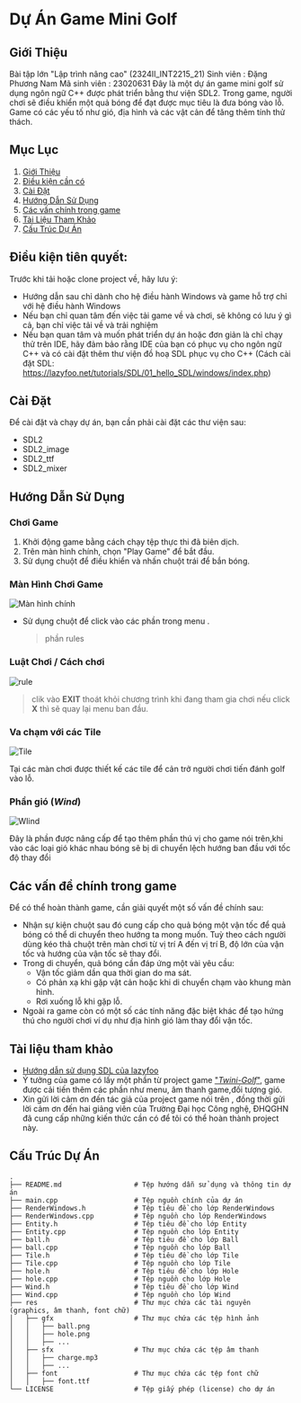 # Dự Án Game Mini Golf

## Giới Thiệu
Bài tập lớn "Lập trình nâng cao" (2324II_INT2215_21)
Sinh viên : Đặng Phương Nam 
Mã sinh viên : 23020631
Đây là một dự án game mini golf sử dụng ngôn ngữ C++ được phát triển bằng thư viện SDL2.
Trong game, người chơi sẽ điều khiển một quả bóng để đạt được mục tiêu là đưa bóng vào lỗ.
Game có các yếu tố như gió, địa hình và các vật cản để tăng thêm tính thử thách.

## Mục Lục

1. [Giới Thiệu](#giới-thiệu)
2. [Điều kiện cần có ](#điều-kiện-cần-có)
3. [Cài Đặt](#cài-đặt)
4. [Hướng Dẫn Sử Dụng](#hướng-dẫn-sử-dụng)
5. [Các vấn chính trong game ](#Các-phần-chính-trong-game)
6. [Tài Liệu Tham Khảo](#tài-liệu-tham-khảo)
7. [Cấu Trúc Dự Án](#cấu-trúc-dự-án)
  
## Điều kiện tiên quyết:  
Trước khi tải hoặc clone project về, hãy lưu ý:  
* Hướng dẫn sau chỉ dành cho hệ điều hành Windows và game hỗ trợ chỉ với hệ điều hành Windows
* Nếu bạn chỉ quan tâm đến việc tải game về và chơi, sẽ không có lưu ý gì cả, bạn chỉ việc tải về và trải nghiệm
* Nếu bạn quan tâm và muốn phát triển dự án hoặc đơn giản là chỉ chạy thử trên IDE, hãy đảm bảo rằng IDE của bạn có phục vụ cho ngôn ngữ C++ và
  có cài đặt thêm thư viện đồ hoạ SDL phục vụ cho C++ (Cách cài đặt SDL: https://lazyfoo.net/tutorials/SDL/01_hello_SDL/windows/index.php)
## Cài Đặt
Để cài đặt và chạy dự án, bạn cần phải cài đặt các thư viện sau:

- SDL2
- SDL2_image
- SDL2_ttf
- SDL2_mixer
## Hướng Dẫn Sử Dụng

### Chơi Game

1. Khởi động game bằng cách chạy tệp thực thi đã biên dịch.
2. Trên màn hình chính, chọn "Play Game" để bắt đầu.
3. Sử dụng chuột để điều khiển và nhấn chuột trái để bắn bóng.

### Màn Hình Chơi Game
![Màn hình chính](https://github.com/phuongnam212/projectgamee/assets/160800881/d802b25e-19e0-476f-9dcd-a1ca1de86e91)
 * Sử dụng chuột để click vào các phần trong menu .
   > phần rules
### Luật Chơi / Cách chơi 
 ![rule](https://github.com/phuongnam212/projectgamee/assets/160800881/2e6f52c5-088c-4fec-af41-f0db5d2ce6ff)
  > clik vào **EXIT** thoát khỏi chương trình
  > khi đang tham gia chơi nếu click **X** thì sẽ quay lại menu ban đầu.
### Va chạm với các Tile 
![Tile](https://github.com/phuongnam212/projectgamee/assets/160800881/df00df13-0437-4c8d-b00e-0ace9979fcfe)

  Tại các màn chơi được thiết kế các tile để cản trở người chơi tiến đánh golf vào lỗ.
### Phần gió (*Wind*)
![WIind](https://github.com/phuongnam212/projectgamee/assets/160800881/0d34682d-9f3b-42d5-b59f-694f0c6a2aed)

Đây là phần được nâng cấp để tạo thêm phần thú vị cho game nói trên,khi vào các loại gió khác nhau bóng sẽ bị di chuyển lệch hướng ban đầu với tốc độ thay đổi 
## Các vấn đề chính trong game
Để có thể hoàn thành game, cần giải quyết một số vấn đề chính sau:
- Nhận sự kiện chuột sau đó cung cấp cho quả bóng một vận tốc để quả bóng có thể di chuyển theo hướng ta mong muốn. Tuỳ theo cách người dùng kéo thả chuột trên màn chơi từ vị trí A đến vị trí B, độ lớn của vận tốc và hướng của vận tốc sẽ thay đổi.
- Trong di chuyển, quả bóng cần đáp ứng một vài yêu cầu:
  + Vận tốc giảm dần qua thời gian do ma sát.
  + Có phản xạ khi gặp vật cản hoặc khi di chuyển chạm vào khung màn hình.
  + Rơi xuống lỗ khi gặp lỗ.
- Ngoài ra game còn có một số các tính năng đặc biệt khác để tạo hứng thú cho người chơi ví dụ như địa hình gió làm thay đổi vận tốc.
## Tài liệu tham khảo
- [Hướng dẫn sử dụng SDL của lazyfoo](https://lazyfoo.net/tutorials/SDL/index.php)
- Ý tưởng của game có lấy một phần từ project game ["_Twini-Golf_"](https://github.com/PolyMarsDev/Twini-Golf), game được cải tiến thêm các phần như menu, âm thanh game,đối tượng gió.
- Xin gửi lời cảm ơn đến tác giả của project game nói trên , đồng thời gửi lời cảm ơn đến hai giảng viên của Trường Đại học Công nghệ, ĐHQGHN đã cung cấp những kiến thức cần có để tôi có thể hoàn thành project này.


## Cấu Trúc Dự Án

```plaintext
.
├── README.md                  # Tệp hướng dẫn sử dụng và thông tin dự án
├── main.cpp                   # Tệp nguồn chính của dự án
├── RenderWindows.h            # Tệp tiêu đề cho lớp RenderWindows
├── RenderWindows.cpp          # Tệp nguồn cho lớp RenderWindows
├── Entity.h                   # Tệp tiêu đề cho lớp Entity
├── Entity.cpp                 # Tệp nguồn cho lớp Entity
├── ball.h                     # Tệp tiêu đề cho lớp Ball
├── ball.cpp                   # Tệp nguồn cho lớp Ball
├── Tile.h                     # Tệp tiêu đề cho lớp Tile
├── Tile.cpp                   # Tệp nguồn cho lớp Tile
├── hole.h                     # Tệp tiêu đề cho lớp Hole
├── hole.cpp                   # Tệp nguồn cho lớp Hole
├── Wind.h                     # Tệp tiêu đề cho lớp Wind
├── Wind.cpp                   # Tệp nguồn cho lớp Wind
├── res                        # Thư mục chứa các tài nguyên (graphics, âm thanh, font chữ)
│   ├── gfx                    # Thư mục chứa các tệp hình ảnh
│   │   ├── ball.png
│   │   ├── hole.png
│   │   ├── ...
│   ├── sfx                    # Thư mục chứa các tệp âm thanh
│   │   ├── charge.mp3
│   │   ├── ...
│   ├── font                   # Thư mục chứa các tệp font chữ
│   │   ├── font.ttf
└── LICENSE                    # Tệp giấy phép (license) cho dự án

